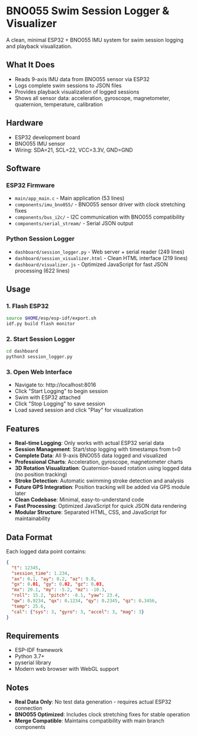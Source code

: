 # BNO055 Swim Session Logger & Visualizer

A clean, minimal ESP32 + BNO055 IMU system for swim session logging and playback visualization.

## What It Does

- Reads 9-axis IMU data from BNO055 sensor via ESP32
- Logs complete swim sessions to JSON files
- Provides playback visualization of logged sessions
- Shows all sensor data: acceleration, gyroscope, magnetometer, quaternion, temperature, calibration

## Hardware

- ESP32 development board
- BNO055 IMU sensor
- Wiring: SDA=21, SCL=22, VCC=3.3V, GND=GND

## Software

### ESP32 Firmware
- `main/app_main.c` - Main application (53 lines)
- `components/imu_bno055/` - BNO055 sensor driver with clock stretching fixes
- `components/bus_i2c/` - I2C communication with BNO055 compatibility
- `components/serial_stream/` - Serial JSON output

### Python Session Logger
- `dashboard/session_logger.py` - Web server + serial reader (249 lines)
- `dashboard/session_visualizer.html` - Clean HTML interface (219 lines)
- `dashboard/visualizer.js` - Optimized JavaScript for fast JSON processing (622 lines)

## Usage

### 1. Flash ESP32
```bash
source $HOME/esp/esp-idf/export.sh
idf.py build flash monitor
```

### 2. Start Session Logger
```bash
cd dashboard
python3 session_logger.py
```

### 3. Open Web Interface
- Navigate to: http://localhost:8016
- Click "Start Logging" to begin session
- Swim with ESP32 attached
- Click "Stop Logging" to save session
- Load saved session and click "Play" for visualization

## Features

- **Real-time Logging**: Only works with actual ESP32 serial data
- **Session Management**: Start/stop logging with timestamps from t=0
- **Complete Data**: All 9-axis BNO055 data logged and visualized
- **Professional Charts**: Acceleration, gyroscope, magnetometer charts
- **3D Rotation Visualization**: Quaternion-based rotation using logged data (no position tracking)
- **Stroke Detection**: Automatic swimming stroke detection and analysis
- **Future GPS Integration**: Position tracking will be added via GPS module later
- **Clean Codebase**: Minimal, easy-to-understand code
- **Fast Processing**: Optimized JavaScript for quick JSON data rendering
- **Modular Structure**: Separated HTML, CSS, and JavaScript for maintainability

## Data Format

Each logged data point contains:
```json
{
  "t": 12345,
  "session_time": 1.234,
  "ax": 0.1, "ay": 0.2, "az": 9.8,
  "gx": 0.01, "gy": 0.02, "gz": 0.03,
  "mx": 20.1, "my": -5.2, "mz": -10.3,
  "roll": 15.2, "pitch": -8.1, "yaw": 23.4,
  "qw": 0.9234, "qx": 0.1234, "qy": 0.2345, "qz": 0.3456,
  "temp": 25.6,
  "cal": {"sys": 3, "gyro": 3, "accel": 3, "mag": 3}
}
```

## Requirements

- ESP-IDF framework
- Python 3.7+
- pyserial library
- Modern web browser with WebGL support

## Notes

- **Real Data Only**: No test data generation - requires actual ESP32 connection
- **BNO055 Optimized**: Includes clock stretching fixes for stable operation
- **Merge Compatible**: Maintains compatibility with main branch components